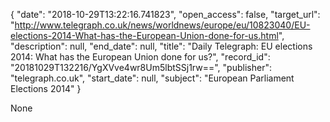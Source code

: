 {
  "date": "2018-10-29T13:22:16.741823", 
  "open_access": false, 
  "target_url": "http://www.telegraph.co.uk/news/worldnews/europe/eu/10823040/EU-elections-2014-What-has-the-European-Union-done-for-us.html", 
  "description": null, 
  "end_date": null, 
  "title": "Daily Telegraph: EU elections 2014: What has the European Union done for us?", 
  "record_id": "20181029T132216/YgXVve4wr8Um5lbtSSj1rw==", 
  "publisher": "telegraph.co.uk", 
  "start_date": null, 
  "subject": "European Parliament Elections 2014"
}

None